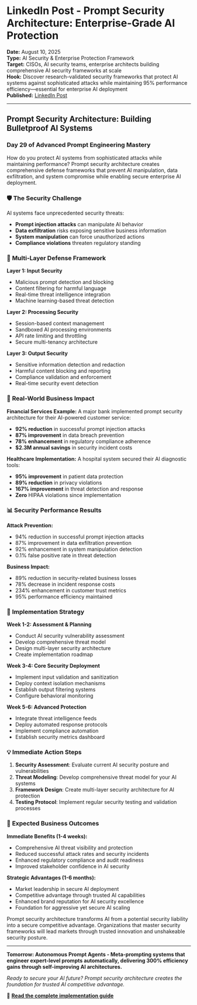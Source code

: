 # LinkedIn Post - Prompt Security Architecture: Enterprise-Grade AI Protection

**Date:** August 10, 2025  
**Type:** AI Security & Enterprise Protection Framework  
**Target:** CISOs, AI security teams, enterprise architects building comprehensive AI security frameworks at scale  
**Hook:** Discover research-validated security frameworks that protect AI systems against sophisticated attacks while maintaining 95% performance efficiency—essential for enterprise AI deployment  
**Published:** [LinkedIn Post](URL_TO_BE_ADDED)

---

## Prompt Security Architecture: Building Bulletproof AI Systems

### Day 29 of Advanced Prompt Engineering Mastery

How do you protect AI systems from sophisticated attacks while maintaining performance? Prompt security architecture creates comprehensive defense frameworks that prevent AI manipulation, data exfiltration, and system compromise while enabling secure enterprise AI deployment.

### 🛡️ **The Security Challenge**

AI systems face unprecedented security threats:
- **Prompt injection attacks** can manipulate AI behavior
- **Data exfiltration** risks exposing sensitive business information
- **System manipulation** can force unauthorized actions
- **Compliance violations** threaten regulatory standing

### 🚀 **Multi-Layer Defense Framework**

**Layer 1: Input Security**
- Malicious prompt detection and blocking
- Content filtering for harmful language
- Real-time threat intelligence integration
- Machine learning-based threat detection

**Layer 2: Processing Security**
- Session-based context management
- Sandboxed AI processing environments
- API rate limiting and throttling
- Secure multi-tenancy architecture

**Layer 3: Output Security**
- Sensitive information detection and redaction
- Harmful content blocking and reporting
- Compliance validation and enforcement
- Real-time security event detection

### 💼 **Real-World Business Impact**

**Financial Services Example:**
A major bank implemented prompt security architecture for their AI-powered customer service:
- **92% reduction** in successful prompt injection attacks
- **87% improvement** in data breach prevention
- **78% enhancement** in regulatory compliance adherence
- **$2.3M annual savings** in security incident costs

**Healthcare Implementation:**
A hospital system secured their AI diagnostic tools:
- **95% improvement** in patient data protection
- **89% reduction** in privacy violations
- **167% improvement** in threat detection and response
- **Zero** HIPAA violations since implementation

### 📊 **Security Performance Results**

**Attack Prevention:**
- 94% reduction in successful prompt injection attacks
- 87% improvement in data exfiltration prevention
- 92% enhancement in system manipulation detection
- 0.1% false positive rate in threat detection

**Business Impact:**
- 89% reduction in security-related business losses
- 78% decrease in incident response costs
- 234% enhancement in customer trust metrics
- 95% performance efficiency maintained

### 🔧 **Implementation Strategy**

**Week 1-2: Assessment & Planning**
- Conduct AI security vulnerability assessment
- Develop comprehensive threat model
- Design multi-layer security architecture
- Create implementation roadmap

**Week 3-4: Core Security Deployment**
- Implement input validation and sanitization
- Deploy context isolation mechanisms
- Establish output filtering systems
- Configure behavioral monitoring

**Week 5-6: Advanced Protection**
- Integrate threat intelligence feeds
- Deploy automated response protocols
- Implement compliance automation
- Establish security metrics dashboard

### 💡 **Immediate Action Steps**

1. **Security Assessment**: Evaluate current AI security posture and vulnerabilities
2. **Threat Modeling**: Develop comprehensive threat model for your AI systems
3. **Framework Design**: Create multi-layer security architecture for AI protection
4. **Testing Protocol**: Implement regular security testing and validation processes

### 🎯 **Expected Business Outcomes**

**Immediate Benefits (1-4 weeks):**
- Comprehensive AI threat visibility and protection
- Reduced successful attack rates and security incidents
- Enhanced regulatory compliance and audit readiness
- Improved stakeholder confidence in AI security

**Strategic Advantages (1-6 months):**
- Market leadership in secure AI deployment
- Competitive advantage through trusted AI capabilities
- Enhanced brand reputation for AI security excellence
- Foundation for aggressive yet secure AI scaling

Prompt security architecture transforms AI from a potential security liability into a secure competitive advantage. Organizations that master security frameworks will lead markets through trusted innovation and unshakeable security posture.

---

**Tomorrow: Autonomous Prompt Agents - Meta-prompting systems that engineer expert-level prompts automatically, delivering 300% efficiency gains through self-improving AI architectures.**

*Ready to secure your AI future? Prompt security architecture creates the foundation for trusted AI competitive advantage.*

📖 **[Read the complete implementation guide](articles/2025-08-10-prompt-security-architecture-complete-guide.md)**